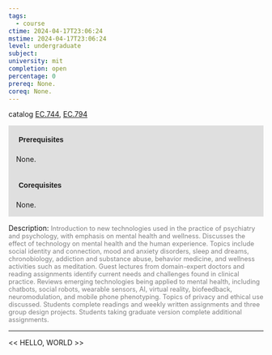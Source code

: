 ```yaml
---
tags:
  - course
ctime: 2024-04-17T23:06:24
mstime: 2024-04-17T23:06:24
level: undergraduate
subject: 
university: mit
completion: open
percentage: 0
prereq: None.
coreq: None.
---
```


catalog [EC.744](http://student.mit.edu/catalog/mECa.html#EC.744), [EC.794](http://student.mit.edu/catalog/mECa.html#EC.794)

<span style="display: block; padding: 15px; background-color: rgb(100, 100, 100, 0.2);"><font id="m_prereq3871_0" style="display: block; font-family: Arial, sans-serif; font-weight: bold; padding: 5px">Prerequisites</font><br><span id="prereq3871_0">None.</span></span>
<span style="display: block; padding: 15px; background-color: rgb(100, 100, 100, 0.2);"><font id="m_coreq3871_0" style="display: block; font-family: Arial, sans-serif; font-weight: bold; padding: 5px">Corequisites</font><br><span id="coreq3871_0">None.</span></span>

<font style="">Description:</font>
<font style="color: grey; font-size: 0.8rem;">Introduction to new technologies used in the practice of psychiatry and psychology, with emphasis on mental health and wellness. Discusses the effect of technology on mental health and the human experience. Topics include social identity and connection, mood and anxiety disorders, sleep and dreams, chronobiology, addiction and substance abuse, behavior medicine, and wellness activities such as meditation. Guest lectures from domain-expert doctors and reading assignments identify current needs and challenges found in clinical practice. Reviews emerging technologies being applied to mental health, including chatbots, social robots, wearable sensors, AI, virtual reality, biofeedback, neuromodulation, and mobile phone phenotyping. Topics of privacy and ethical use discussed. Students complete readings and weekly written assignments and three group design projects. Students taking graduate version complete additional assignments.</font>



---

<< HELLO, WORLD >>
